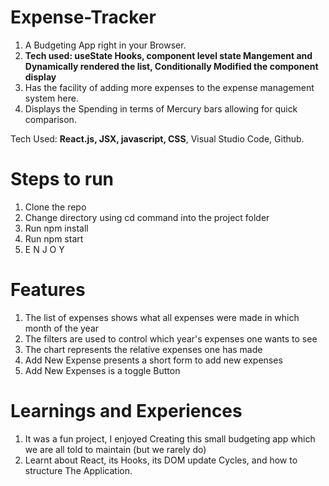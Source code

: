 # Expense-Tracker

1. A Budgeting App right in your Browser.
2. **Tech used: useState Hooks, component level state Mangement and Dynamically rendered the list, Conditionally Modified the component display**
4. Has the facility of adding more expenses to the expense management system here.
5. Displays the Spending in terms of Mercury bars allowing for quick comparison.

Tech Used: **React.js, JSX, javascript, CSS**, Visual Studio Code, Github.

# Steps to run

1. Clone the repo
2. Change directory using cd command into the project folder
3. Run npm install
4. Run npm start
5. E N J O Y

# Features

1. The list of expenses shows what all expenses were made in which month of the year
2. The filters are used to control which year's expenses one wants to see
3. The chart represents the relative expenses one has made
4. Add New Expense presents a short form to add new expenses
5. Add New Expenses is a toggle Button 

# Learnings and Experiences

1. It was a fun project, I enjoyed Creating this small budgeting app which we are all told to maintain (but we rarely do)
2. Learnt about React, its Hooks, its DOM update Cycles, and how to structure The Application.

